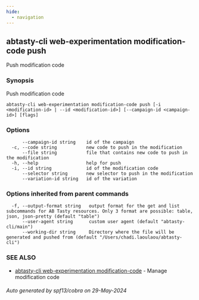 ```yaml
---
hide:
  - navigation
---
```

## abtasty-cli web-experimentation modification-code push

Push modification code

### Synopsis

Push modification code

```
abtasty-cli web-experimentation modification-code push [-i <modification-id> | --id <modification-id>] [--campaign-id <campaign-id>] [flags]
```

### Options

```
      --campaign-id string    id of the campaign
  -c, --code string           new code to push in the modification
      --file string           file that contains new code to push in the modification
  -h, --help                  help for push
  -i, --id string             id of the modification code
      --selector string       new selector to push in the modification
      --variation-id string   id of the variation
```

### Options inherited from parent commands

```
  -f, --output-format string   output format for the get and list subcommands for AB Tasty resources. Only 3 format are possible: table, json, json-pretty (default "table")
      --user-agent string      custom user agent (default "abtasty-cli/main")
      --working-dir string     Directory where the file will be generated and pushed from (default "/Users/chadi.laoulaou/abtasty-cli")
```

### SEE ALSO

* [abtasty-cli web-experimentation modification-code](abtasty-cli_web-experimentation_modification-code.md)	 - Manage modification code

###### Auto generated by spf13/cobra on 29-May-2024
